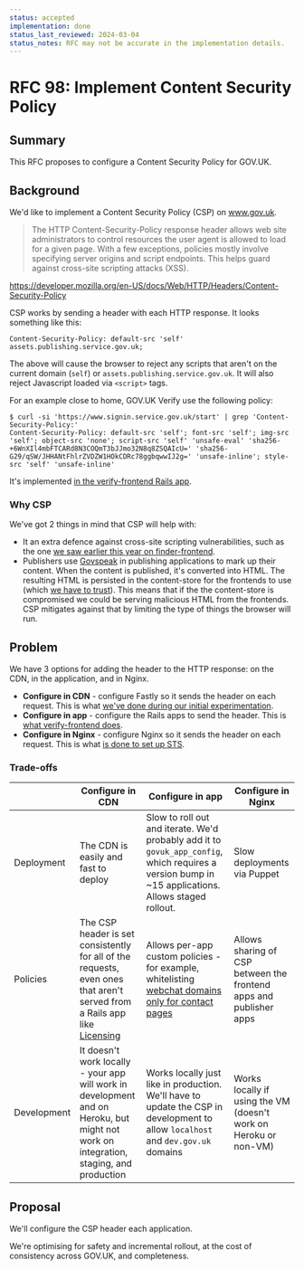```yaml
---
status: accepted
implementation: done
status_last_reviewed: 2024-03-04
status_notes: RFC may not be accurate in the implementation details.
---
```


# RFC 98: Implement Content Security Policy

## Summary

This RFC proposes to configure a Content Security Policy for GOV.UK.

## Background

We'd like to implement a Content Security Policy (CSP) on www.gov.uk.

> The HTTP Content-Security-Policy response header allows web site administrators to control resources the user agent is allowed to load for a given page. With a few exceptions, policies mostly involve specifying server origins and script endpoints. This helps guard against cross-site scripting attacks (XSS).

https://developer.mozilla.org/en-US/docs/Web/HTTP/Headers/Content-Security-Policy

CSP works by sending a header with each HTTP response. It looks something like this:

```
Content-Security-Policy: default-src 'self' assets.publishing.service.gov.uk;
```

The above will cause the browser to reject any scripts that aren't on the current domain (`self`) or `assets.publishing.service.gov.uk`. It will also reject Javascript loaded via `<script>` tags.

For an example close to home, GOV.UK Verify use the following policy:

```
$ curl -si 'https://www.signin.service.gov.uk/start' | grep 'Content-Security-Policy:'
Content-Security-Policy: default-src 'self'; font-src 'self'; img-src 'self'; object-src 'none'; script-src 'self' 'unsafe-eval' 'sha256-+6WnXIl4mbFTCARd8N3COQmT3bJJmo32N8q8ZSQAIcU=' 'sha256-G29/qSW/JHHANtFhlrZVDZW1HOkCDRc78ggbqwwIJ2g=' 'unsafe-inline'; style-src 'self' 'unsafe-inline'
```

It's implemented [in the verify-frontend Rails app](https://github.com/alphagov/verify-frontend/blob/5a12b82e8cf4dc202335e52a8e6875ad5179420d/config/application.rb#L46-L55).

### Why CSP

We've got 2 things in mind that CSP will help with:

- It an extra defence against cross-site scripting vulnerabilities, such as the one [we saw earlier this year on finder-frontend](https://github.com/alphagov/govuk_publishing_components/pull/283).
- Publishers use [Govspeak](https://github.com/alphagov/govspeak) in publishing applications to mark up their content. When the content is published, it's converted into HTML. The resulting HTML is persisted in the content-store for the frontends to use (which [we have to trust](https://github.com/alphagov/government-frontend/search?q=html_safe)). This means that if the the content-store is compromised we could be serving malicious HTML from the frontends. CSP mitigates against that by limiting the type of things the browser will run.

## Problem

We have 3 options for adding the header to the HTTP response: on the CDN, in the application, and in Nginx.

- **Configure in CDN** - configure Fastly so it sends the header on each request. This is what [we've done during our initial experimentation](https://github.com/alphagov/govuk-cdn-config/pull/94).
- **Configure in app** - configure the Rails apps to send the header. This is [what verify-frontend does](https://github.com/alphagov/verify-frontend/blob/5a12b82e8cf4dc202335e52a8e6875ad5179420d/config/application.rb#L46-L55).
- **Configure in Nginx** - configure Nginx so it sends the header on each request. This is what [is done to set up STS](https://github.com/alphagov/govuk-puppet/blob/8f5152e86fb6b105817bd977752c18c603395585/modules/nginx/files/etc/nginx/add-sts.conf).

### Trade-offs

| | Configure in CDN | Configure in app | Configure in Nginx |
| --- | --- | --- | --- |
| Deployment | The CDN is easily and fast to deploy | Slow to roll out and iterate. We'd probably add it to `govuk_app_config`, which requires a version bump in ~15 applications. Allows staged rollout. | Slow deployments via Puppet |
| Policies | The CSP header is set consistently for all of the requests, even ones that aren't served from a Rails app like [Licensing](https://github.com/alphagov/licensify) | Allows per-app custom policies - for example, whitelisting [webchat domains only for contact pages](https://github.com/alphagov/govuk-cdn-config/pull/96/commits/913202a1de8f4993b1ff4605553d7328b9e8e640) | Allows sharing of CSP between the frontend apps and publisher apps |
| Development | It doesn't work locally - your app will work in development and on Heroku, but might not work on integration, staging, and production | Works locally just like in production. We'll have to update the CSP in development to allow `localhost` and `dev.gov.uk` domains | Works locally if using the VM (doesn't work on Heroku or non-VM) |

## Proposal

We'll configure the CSP header each application.

We're optimising for safety and incremental rollout, at the cost of consistency across GOV.UK, and completeness.
